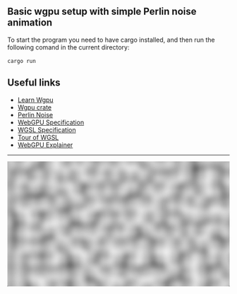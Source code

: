 ## Basic wgpu setup with simple Perlin noise animation

To start the program you need to have cargo installed, and then run the following comand in the current directory:
```
cargo run
```

## Useful links
- [Learn Wgpu]
- [Wgpu crate]
- [Perlin Noise]
- [WebGPU Specification]
- [WGSL Specification]
- [Tour of WGSL]
- [WebGPU Explainer]
---
![Perlin Noise](/assets/perlin.jpg)

[Learn Wgpu]: https://sotrh.github.io/learn-wgpu/
[Wgpu crate]: https://docs.rs/wgpu/latest/wgpu/
[Perlin Noise]: https://en.wikipedia.org/wiki/Perlin_noise
[WebGPU Specification]: https://www.w3.org/TR/webgpu/
[WGSL Specification]: https://gpuweb.github.io/gpuweb/wgsl/#intro
[Tour of WGSL]: https://google.github.io/tour-of-wgsl/
[WebGPU Explainer]: https://gpuweb.github.io/gpuweb/explainer/#introduction